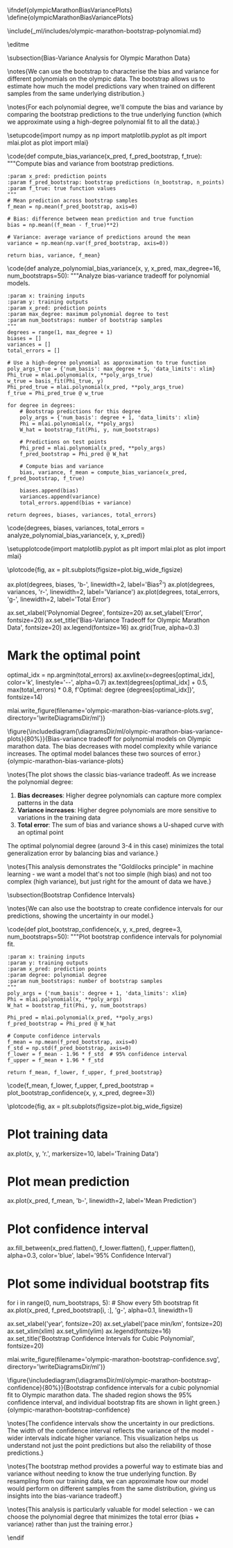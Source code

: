 \ifndef{olympicMarathonBiasVariancePlots}
\define{olympicMarathonBiasVariancePlots}

\include{_ml/includes/olympic-marathon-bootstrap-polynomial.md}

\editme

\subsection{Bias-Variance Analysis for Olympic Marathon Data}

\notes{We can use the bootstrap to characterise the bias and variance for different polynomials on the olympic data. The bootstrap allows us to estimate how much the model predictions vary when trained on different samples from the same underlying distribution.}

\notes{For each polynomial degree, we'll compute the bias and variance by comparing the bootstrap predictions to the true underlying function (which we approximate using a high-degree polynomial fit to all the data).}

\setupcode{import numpy as np
import matplotlib.pyplot as plt
import mlai.plot as plot
import mlai}

\code{def compute_bias_variance(x_pred, f_pred_bootstrap, f_true):
    """Compute bias and variance from bootstrap predictions.
    
    :param x_pred: prediction points
    :param f_pred_bootstrap: bootstrap predictions (n_bootstrap, n_points)
    :param f_true: true function values
    """
    # Mean prediction across bootstrap samples
    f_mean = np.mean(f_pred_bootstrap, axis=0)
    
    # Bias: difference between mean prediction and true function
    bias = np.mean((f_mean - f_true)**2)
    
    # Variance: average variance of predictions around the mean
    variance = np.mean(np.var(f_pred_bootstrap, axis=0))
    
    return bias, variance, f_mean}

\code{def analyze_polynomial_bias_variance(x, y, x_pred, max_degree=16, num_bootstraps=50):
    """Analyze bias-variance tradeoff for polynomial models.
    
    :param x: training inputs
    :param y: training outputs  
    :param x_pred: prediction points
    :param max_degree: maximum polynomial degree to test
    :param num_bootstraps: number of bootstrap samples
    """
    degrees = range(1, max_degree + 1)
    biases = []
    variances = []
    total_errors = []
    
    # Use a high-degree polynomial as approximation to true function
    poly_args_true = {'num_basis': max_degree + 5, 'data_limits': xlim}
    Phi_true = mlai.polynomial(x, **poly_args_true)
    w_true = basis_fit(Phi_true, y)
    Phi_pred_true = mlai.polynomial(x_pred, **poly_args_true)
    f_true = Phi_pred_true @ w_true
    
    for degree in degrees:
        # Bootstrap predictions for this degree
        poly_args = {'num_basis': degree + 1, 'data_limits': xlim}
        Phi = mlai.polynomial(x, **poly_args)
        W_hat = bootstrap_fit(Phi, y, num_bootstraps)
        
        # Predictions on test points
        Phi_pred = mlai.polynomial(x_pred, **poly_args)
        f_pred_bootstrap = Phi_pred @ W_hat
        
        # Compute bias and variance
        bias, variance, f_mean = compute_bias_variance(x_pred, f_pred_bootstrap, f_true)
        
        biases.append(bias)
        variances.append(variance)
        total_errors.append(bias + variance)
        
    return degrees, biases, variances, total_errors}

\code{degrees, biases, variances, total_errors = analyze_polynomial_bias_variance(x, y, x_pred)}

\setupplotcode{import matplotlib.pyplot as plt
import mlai.plot as plot
import mlai}

\plotcode{fig, ax = plt.subplots(figsize=plot.big_wide_figsize)

ax.plot(degrees, biases, 'b-', linewidth=2, label='Bias$^2$')
ax.plot(degrees, variances, 'r-', linewidth=2, label='Variance')
ax.plot(degrees, total_errors, 'g-', linewidth=2, label='Total Error')

ax.set_xlabel('Polynomial Degree', fontsize=20)
ax.set_ylabel('Error', fontsize=20)
ax.set_title('Bias-Variance Tradeoff for Olympic Marathon Data', fontsize=20)
ax.legend(fontsize=16)
ax.grid(True, alpha=0.3)

# Mark the optimal point
optimal_idx = np.argmin(total_errors)
ax.axvline(x=degrees[optimal_idx], color='k', linestyle='--', alpha=0.7)
ax.text(degrees[optimal_idx] + 0.5, max(total_errors) * 0.8, 
        f'Optimal: degree {degrees[optimal_idx]}', fontsize=14)

mlai.write_figure(filename='olympic-marathon-bias-variance-plots.svg', 
                  directory='\writeDiagramsDir/ml')}

\figure{\includediagram{\diagramsDir/ml/olympic-marathon-bias-variance-plots}{80%}}{Bias-variance tradeoff for polynomial models on Olympic marathon data. The bias decreases with model complexity while variance increases. The optimal model balances these two sources of error.}{olympic-marathon-bias-variance-plots}

\notes{The plot shows the classic bias-variance tradeoff. As we increase the polynomial degree:

1. **Bias decreases**: Higher degree polynomials can capture more complex patterns in the data
2. **Variance increases**: Higher degree polynomials are more sensitive to variations in the training data
3. **Total error**: The sum of bias and variance shows a U-shaped curve with an optimal point

The optimal polynomial degree (around 3-4 in this case) minimizes the total generalization error by balancing bias and variance.}

\notes{This analysis demonstrates the "Goldilocks principle" in machine learning - we want a model that's not too simple (high bias) and not too complex (high variance), but just right for the amount of data we have.}

\subsection{Bootstrap Confidence Intervals}

\notes{We can also use the bootstrap to create confidence intervals for our predictions, showing the uncertainty in our model.}

\code{def plot_bootstrap_confidence(x, y, x_pred, degree=3, num_bootstraps=50):
    """Plot bootstrap confidence intervals for polynomial fit.
    
    :param x: training inputs
    :param y: training outputs
    :param x_pred: prediction points
    :param degree: polynomial degree
    :param num_bootstraps: number of bootstrap samples
    """
    poly_args = {'num_basis': degree + 1, 'data_limits': xlim}
    Phi = mlai.polynomial(x, **poly_args)
    W_hat = bootstrap_fit(Phi, y, num_bootstraps)
    
    Phi_pred = mlai.polynomial(x_pred, **poly_args)
    f_pred_bootstrap = Phi_pred @ W_hat
    
    # Compute confidence intervals
    f_mean = np.mean(f_pred_bootstrap, axis=0)
    f_std = np.std(f_pred_bootstrap, axis=0)
    f_lower = f_mean - 1.96 * f_std  # 95% confidence interval
    f_upper = f_mean + 1.96 * f_std
    
    return f_mean, f_lower, f_upper, f_pred_bootstrap}

\code{f_mean, f_lower, f_upper, f_pred_bootstrap = plot_bootstrap_confidence(x, y, x_pred, degree=3)}

\plotcode{fig, ax = plt.subplots(figsize=plot.big_wide_figsize)

# Plot training data
ax.plot(x, y, 'r.', markersize=10, label='Training Data')

# Plot mean prediction
ax.plot(x_pred, f_mean, 'b-', linewidth=2, label='Mean Prediction')

# Plot confidence interval
ax.fill_between(x_pred.flatten(), f_lower.flatten(), f_upper.flatten(), 
                alpha=0.3, color='blue', label='95% Confidence Interval')

# Plot some individual bootstrap fits
for i in range(0, num_bootstraps, 5):  # Show every 5th bootstrap fit
    ax.plot(x_pred, f_pred_bootstrap[i, :], 'g-', alpha=0.1, linewidth=1)

ax.set_xlabel('year', fontsize=20)
ax.set_ylabel('pace min/km', fontsize=20)
ax.set_xlim(xlim)
ax.set_ylim(ylim)
ax.legend(fontsize=16)
ax.set_title('Bootstrap Confidence Intervals for Cubic Polynomial', fontsize=20)

mlai.write_figure(filename='olympic-marathon-bootstrap-confidence.svg', 
                  directory='\writeDiagramsDir/ml')}

\figure{\includediagram{\diagramsDir/ml/olympic-marathon-bootstrap-confidence}{80%}}{Bootstrap confidence intervals for a cubic polynomial fit to Olympic marathon data. The shaded region shows the 95% confidence interval, and individual bootstrap fits are shown in light green.}{olympic-marathon-bootstrap-confidence}

\notes{The confidence intervals show the uncertainty in our predictions. The width of the confidence interval reflects the variance of the model - wider intervals indicate higher variance. This visualization helps us understand not just the point predictions but also the reliability of those predictions.}

\notes{The bootstrap method provides a powerful way to estimate bias and variance without needing to know the true underlying function. By resampling from our training data, we can approximate how our model would perform on different samples from the same distribution, giving us insights into the bias-variance tradeoff.}

\notes{This analysis is particularly valuable for model selection - we can choose the polynomial degree that minimizes the total error (bias + variance) rather than just the training error.}

\endif

